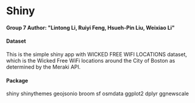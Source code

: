 # Shiny
#### Group 7 Author: "Lintong Li, Ruiyi Feng, Hsueh-Pin Liu, Weixiao Li"

#### **Dataset**

This is the simple shiny app with WICKED FREE WIFI LOCATIONS dataset, which is the Wicked Free WiFi locations around the City of Boston as determined by the Meraki API.

#### Package
shiny
shinythemes
geojsonio
broom
sf
osmdata
ggplot2
dplyr
ggnewscale

